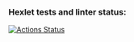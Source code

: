### Hexlet tests and linter status:
[![Actions Status](https://github.com/Muz4k/php-oop-project-lvl1/workflows/hexlet-check/badge.svg)](https://github.com/Muz4k/php-oop-project-lvl1/actions)